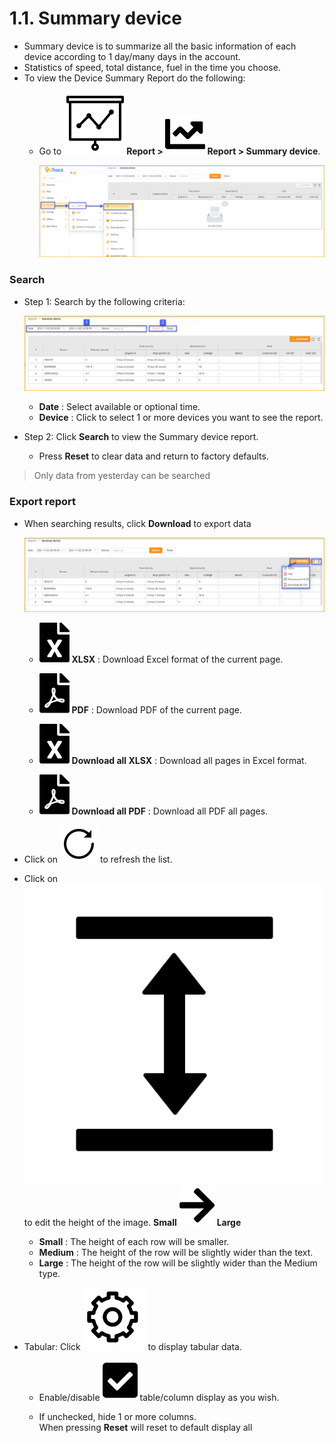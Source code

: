 # 1.1. Summary device
- Summary device is to summarize all the basic information of each device according to 1 day/many days in the account.
- Statistics of speed, total distance, fuel in the time you choose.
- To view the Device Summary Report do the following:
  - Go to **<span class="icon-left svg-filter-tick">![Ok](/docs/assets/images/web-interface/icon/SVG/dynamic.svg )Report > <span class= "icon-left svg-filter-tick">![Ok](/docs/assets/images/web-interface/icon/SVG/chart-line.svg) Report > Summary device**.
 
    <span style="display:block;text-align:left">![Interface Web](/docs/assets/images/web-english/reports/summary-by-device-in.jpg)

###  Search
* Step 1: Search by the following criteria:
  
  <span style="display:block;text-align:left">![Interface Web](/docs/assets/images/web-english/reports/summary-by-device-search.jpg)
  
  - **Date** : Select available or optional time.
  - **Device** : Click to select 1 or more devices you want to see the report.
* Step 2: Click **Search** to view the Summary device report.
  - Press **Reset** to clear data and return to factory defaults.

> Only data from yesterday can be searched

### Export report
* When searching results, click **Download** to export data

  <span style="display:block;text-align:left">![Interface Web](/docs/assets/images/web-english/reports/summary-by-device-exxport.png)

    - <span class="icon-left svg-filter-circlegreen2">![Ok](/docs/assets/images/web-interface/icon/SVG/file-excel1.svg) **XLSX** : Download Excel format of the current page.

    - <span class="icon-left svg-filter-circlered">![Ok](/docs/assets/images/web-interface/icon/SVG/file-pdf1.svg) **PDF** : Download PDF of the current page.

    - <span class="icon-left svg-filter-circlegreen2">![Ok](/docs/assets/images/web-interface/icon/SVG/file-excel1.svg) **Download all XLSX** : Download all pages in Excel format.
  
    - <span class="icon-left svg-filter-circlered">![Ok](/docs/assets/images/web-interface/icon/SVG/file-pdf1.svg) **Download all PDF** : Download all PDF all pages.


- Click on <span class="icon-left svg-filter-info">![Ok](/docs/assets/images/web-interface/icon/SVG/icons8-reset.svg) to refresh the list.
      
- Click on <span class="icon-left svg-filter-info">![Ok](/docs/assets/images/web-interface/icon/SVG/column-height.svg) to edit the height of the image. **Small** <span class="icon-left svg-filter-serch">![Ok](/docs/assets/images/web-interface/icon/SVG/arrow-right.svg) **Large**

  - **Small** : The height of each row will be smaller.
  - **Medium** : The height of the row will be slightly wider than the text.
  - **Large** : The height of the row will be slightly wider than the Medium type.
- Tabular: Click <span class="icon-left ">![Ok](/docs/assets/images/web-interface/icon/SVG/icons8-gear.svg) to display tabular data.

    - Enable/disable <span class="icon-left svg-filter-tick">![Ok](/docs/assets/images/web-interface/icon/SVG/check-square1.svg) table/column display as you wish.
    
    - If unchecked, hide 1 or more columns. <br>
    When pressing **Reset** will reset to default display all